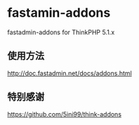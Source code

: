 # fastamin-addons
fastadmin-addons for ThinkPHP 5.1.x

## 使用方法
http://doc.fastadmin.net/docs/addons.html

## 特别感谢
https://github.com/5ini99/think-addons